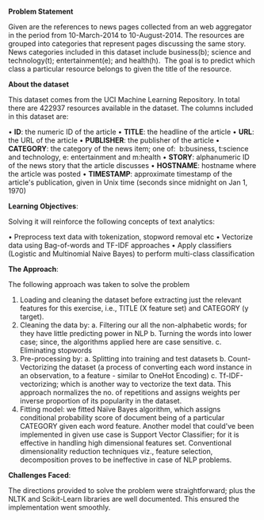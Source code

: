 **Problem Statement**

Given are the references to news pages collected from an web aggregator in the period from 10-March-2014 to 10-August-2014. The resources are grouped into categories that represent pages discussing the same story. News categories included in this dataset include business(b); science and technology(t); entertainment(e); and health(h). 
The goal is to predict which class a particular resource belongs to given the title of the resource.

**About the dataset**

This dataset comes from the UCI Machine Learning Repository. In total there are 422937 resources available in the dataset. The columns included in this dataset are:

• **ID**: the numeric ID of the article
• **TITLE**: the headline of the article
• **URL**: the URL of the article
• **PUBLISHER**: the publisher of the article
• **CATEGORY**: the category of the news item; one of:  b:business, t:science and technology, e: entertainment and m:health
• **STORY**: alphanumeric ID of the news story that the article discusses
• **HOSTNAME**: hostname where the article was posted
• **TIMESTAMP**: approximate timestamp of the article's publication, given in Unix time (seconds since midnight on Jan 1, 1970)


**Learning Objectives**:

Solving it will reinforce the following concepts of text analytics:

• Preprocess text data with tokenization, stopword removal etc
• Vectorize data using Bag-of-words and TF-IDF approaches
• Apply classifiers (Logistic and Multinomial Naive Bayes) to perform multi-class classification


**The Approach**:

The following approach was taken to solve the problem

1. Loading and cleaning the dataset before extracting just the relevant features for this exercise, i.e., TITLE (X feature set) and CATEGORY (y target).
2. Cleaning the data by:
a. Filtering our all the non-alphabetic words; for they have little predicting power in NLP
b. Turning the words into lower case; since, the algorithms applied here are case sensitive.
c. Eliminating stopwords
3. Pre-processing by:
a. Splitting into training and test datasets
b. Count-Vectorizing the dataset (a process of converting each word instance in an observation, to a feature - similar to OneHot Encoding)
c. Tf-IDF-vectorizing; which is another way to vectorize the text data. This approach normalizes the no. of repetitions and assigns weights per inverse proportion of its popularity in the dataset.
4. Fitting model: we fitted Naïve Bayes algorithm, which assigns conditional probability score of document being of a particular CATEGORY given each word feature. Another model that could've been implemented in given use case is Support Vector Classifier; for it is effective in handling high dimensional features set.
Conventional dimensionality reduction techniques viz., feature selection, decomposition proves to be ineffective in case of NLP problems.


**Challenges Faced**:

The directions provided to solve the problem were straightforward; plus the NLTK and Scikit-Learn libraries are well documented. This ensured the implementation went smoothly.
